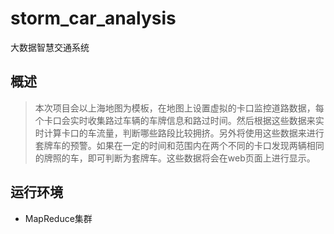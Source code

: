 # storm_car_analysis
大数据智慧交通系统
## 概述
 > 本次项目会以上海地图为模板，在地图上设置虚拟的卡口监控道路数据，每个卡口会实时收集路过车辆的车牌信息和路过时间。然后根据这些数据来实时计算卡口的车流量，判断哪些路段比较拥挤。另外将使用这些数据来进行套牌车的预警。如果在一定的时间和范围内在两个不同的卡口发现两辆相同的牌照的车，即可判断为套牌车。这些数据将会在web页面上进行显示。
## 运行环境
* MapReduce集群
